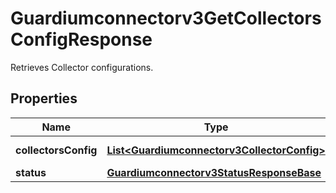 

# Guardiumconnectorv3GetCollectorsConfigResponse

Retrieves Collector configurations.

## Properties

| Name | Type | Description | Notes |
|------------ | ------------- | ------------- | -------------|
|**collectorsConfig** | [**List&lt;Guardiumconnectorv3CollectorConfig&gt;**](Guardiumconnectorv3CollectorConfig.md) | list of collectors. |  [optional] |
|**status** | [**Guardiumconnectorv3StatusResponseBase**](Guardiumconnectorv3StatusResponseBase.md) |  |  [optional] |



